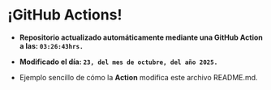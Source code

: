 # ¡GitHub Actions!
* **Repositorio actualizado automáticamente mediante una GitHub Action a las: `03:26:43hrs.`**
* **Modificado el día: `23, del mes de octubre, del año 2025.`**

* Ejemplo sencillo de cómo la **Action** modifica este archivo README.md.

